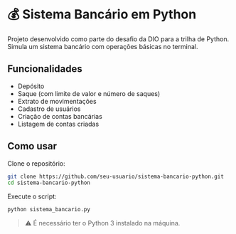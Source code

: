 
# 💰 Sistema Bancário em Python

Projeto desenvolvido como parte do desafio da DIO para a trilha de Python.  
Simula um sistema bancário com operações básicas no terminal.

## Funcionalidades

- Depósito  
- Saque (com limite de valor e número de saques)  
- Extrato de movimentações  
- Cadastro de usuários  
- Criação de contas bancárias  
- Listagem de contas criadas  

## Como usar

Clone o repositório:

```bash
git clone https://github.com/seu-usuario/sistema-bancario-python.git
cd sistema-bancario-python
```

Execute o script:

```bash
python sistema_bancario.py
```

> ⚠️ É necessário ter o Python 3 instalado na máquina.
